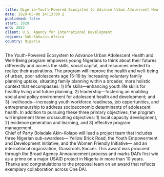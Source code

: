```yaml
---
title: Nigeria—Youth-Powered Ecosystem to Advance Urban Adolescent Health and Well-Being
date: 2020-05-08 14:13:00 Z
published: false
start: 2020
end: 2025
client: U.S. Agency for International Development
regions: Sub-Saharan Africa
country: Nigeria
---
```


The Youth-Powered Ecosystem to Advance Urban Adolescent Health and Well-Being program empowers young Nigerians to think about their futures differently and access the skills, social capital, and resources needed to realize their aspirations. The program will improve the health and well-being of urban, poor adolescents age 15–19 by increasing voluntary family planning uptake, situating family planning within a broader, more holistic context that encompasses: 1) life skills—enhancing youth life skills for healthy living and future planning; 2) leadership—fostering an enabling social and policy environment for adolescent health and development; and 3) livelihoods—increasing youth workforce readiness, job opportunities, and entrepreneurship to address socioeconomic determinants of adolescent health.
In addition to pursuing these three primary objectives, the program will implement three crosscutting objectives: 1) local capacity development, 2) evidence generation and learning, and 3) effective program management.  
Chief of Party Boladale Akin-Kolapo will lead a project team that includes three Nigerian sub-awardees— Yellow Brick Road, the Youth Empowerment and Development Initiative, and the Women Friendly Initiative— and an international organization, Grassroots Soccer. 
This award was procured through the Broad Agency Announcement process and marks DAI’s first win as a prime on a major USAID project in Nigeria in more than 10 years. Thanks and congratulations to the proposal team on an award that reflects exemplary collaboration across One DAI.